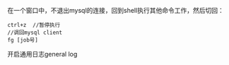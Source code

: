 在一个窗口中，不退出mysql的连接，回到shell执行其他命令工作，然后切回：
```//在mysql client上按下：
ctrl+z  //暂停执行
//调回mysql client
fg [job号]

```

开启通用日志general log
```

